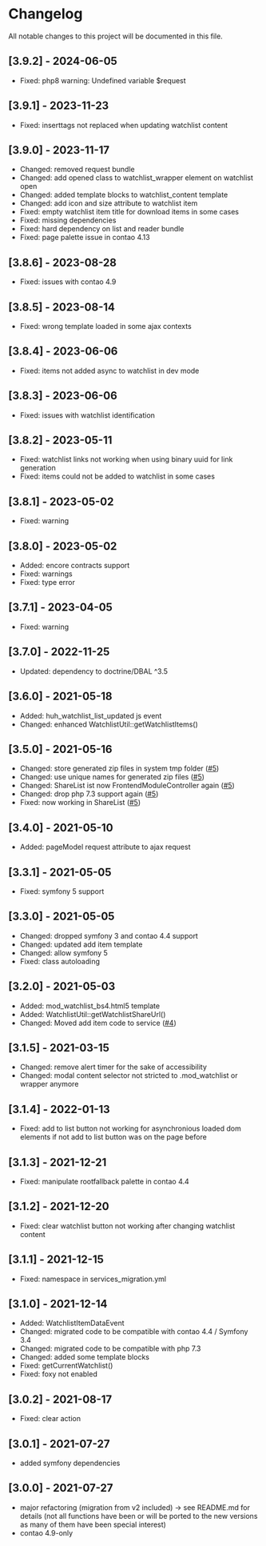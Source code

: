 # Changelog

All notable changes to this project will be documented in this file.

## [3.9.2] - 2024-06-05
- Fixed: php8 warning: Undefined variable $request

## [3.9.1] - 2023-11-23
- Fixed: inserttags not replaced when updating watchlist content

## [3.9.0] - 2023-11-17
- Changed: removed request bundle
- Changed: add opened class to watchlist_wrapper element on watchlist open
- Changed: added template blocks to watchlist_content template
- Changed: add icon and size attribute to watchlist item
- Fixed: empty watchlist item title for download items in some cases
- Fixed: missing dependencies
- Fixed: hard dependency on list and reader bundle
- Fixed: page palette issue in contao 4.13

## [3.8.6] - 2023-08-28
- Fixed: issues with contao 4.9

## [3.8.5] - 2023-08-14
- Fixed: wrong template loaded in some ajax contexts

## [3.8.4] - 2023-06-06
- Fixed: items not added async to watchlist in dev mode

## [3.8.3] - 2023-06-06
- Fixed: issues with watchlist identification

## [3.8.2] - 2023-05-11
- Fixed: watchlist links not working when using binary uuid for link generation
- Fixed: items could not be added to watchlist in some cases

## [3.8.1] - 2023-05-02
- Fixed: warning

## [3.8.0] - 2023-05-02
- Added: encore contracts support
- Fixed: warnings
- Fixed: type error

## [3.7.1] - 2023-04-05
- Fixed: warning 

## [3.7.0] - 2022-11-25
- Updated: dependency to doctrine/DBAL ^3.5

## [3.6.0] - 2021-05-18
- Added: huh_watchlist_list_updated js event
- Changed: enhanced WatchlistUtil::getWatchlistItems()

## [3.5.0] - 2021-05-16
- Changed: store generated zip files in system tmp folder ([#5])
- Changed: use unique names for generated zip files ([#5])
- Changed: ShareList ist now FrontendModuleController again ([#5])
- Changed: drop php 7.3 support again ([#5])
- Fixed: now working in ShareList ([#5])

## [3.4.0] - 2021-05-10
- Added: pageModel request attribute to ajax request

## [3.3.1] - 2021-05-05
- Fixed: symfony 5 support

## [3.3.0] - 2021-05-05
- Changed: dropped symfony 3 and contao 4.4 support
- Changed: updated add item template
- Changed: allow symfony 5
- Fixed: class autoloading

## [3.2.0] - 2021-05-03
- Added: mod_watchlist_bs4.html5 template
- Added: WatchlistUtil::getWatchlistShareUrl()
- Changed: Moved add item code to service ([#4])

## [3.1.5] - 2021-03-15

- Changed: remove alert timer for the sake of accessibility
- Changed: modal content selector not stricted to .mod_watchlist or wrapper anymore

## [3.1.4] - 2022-01-13
- Fixed: add to list button not working for asynchronious loaded dom elements if not add to list button was on the page before

## [3.1.3] - 2021-12-21
- Fixed: manipulate rootfallback palette in contao 4.4

## [3.1.2] - 2021-12-20
- Fixed: clear watchlist button not working after changing watchlist content

## [3.1.1] - 2021-12-15
- Fixed: namespace in services_migration.yml

## [3.1.0] - 2021-12-14
- Added: WatchlistItemDataEvent
- Changed: migrated code to be compatible with contao 4.4 / Symfony 3.4
- Changed: migrated code to be compatible with php 7.3
- Changed: added some template blocks
- Fixed: getCurrentWatchlist()
- Fixed: foxy not enabled

## [3.0.2] - 2021-08-17

- Fixed: clear action

## [3.0.1] - 2021-07-27

- added symfony dependencies

## [3.0.0] - 2021-07-27

- major refactoring (migration from v2 included) -> see README.md for details (not all functions have been or will be
  ported to the new versions as many of them have been special interest)
- contao 4.9-only



[#5]: https://github.com/heimrichhannot/contao-watchlist-bundle/pull/5
[#4]: https://github.com/heimrichhannot/contao-watchlist-bundle/pull/4